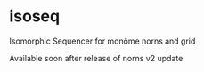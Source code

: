 # isoseq
Isomorphic Sequencer for monôme norns and grid

Available soon after release of norns v2 update.
